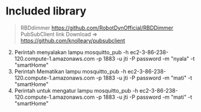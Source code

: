 # Included library
 > RBDdimmer
    https://github.com/RobotDynOfficial/RBDDimmer
 > PubSubClient
    link Download => https://github.com/knolleary/pubsubclient
 2. Perintah menyalakan lampu
   mosquitto_pub -h ec2-3-86-238-120.compute-1.amazonaws.com -p 1883 -u jti -P password -m "nyala" -t "smartHome"
 3. Perintah Mematikan lampu
   mosquitto_pub -h ec2-3-86-238-120.compute-1.amazonaws.com -p 1883 -u jti -P password -m "mati" -t "smartHome"
 4. Perintah untuk mengatur lampu
   mosquitto_pub -h ec2-3-86-238-120.compute-1.amazonaws.com -p 1883 -u jti -P password -m "mati" -t "smartHome"
